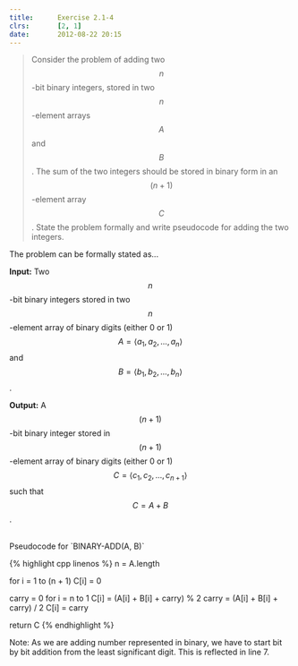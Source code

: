 ```yaml
---
title:      Exercise 2.1-4
clrs:       [2, 1]
date:       2012-08-22 20:15
---
```


>Consider the problem of adding two $$n$$-bit binary integers, stored in two $$n$$-element arrays $$A$$ and $$B$$. The sum of the two integers should be stored in binary form in an $$(n + 1)$$-element array $$C$$. State the problem formally and write pseudocode for adding the two integers.

The problem can be formally stated as...

**Input:** Two $$n$$-bit binary integers stored in two $$n$$-element array of binary digits (either 0 or 1) $$A = \langle a_1, a_2, . . . , a_n \rangle$$ and $$B = \langle b_1, b_2, . . . , b_n \rangle$$.

**Output:** A $$(n + 1)$$-bit binary integer stored in $$(n + 1)$$-element array of binary digits (either 0 or 1) $$C = \langle c_1, c_2, . . . , c_{n+1} \rangle$$ such that $$C = A + B$$.

<br/>
Pseudocode for `BINARY-ADD(A, B)`

{% highlight cpp linenos %}
n = A.length

for i = 1 to (n + 1)
    C[i] = 0

carry = 0
for i = n to 1
    C[i] = (A[i] + B[i] + carry) % 2
    carry = (A[i] + B[i] + carry) / 2
C[i] = carry

return C
{% endhighlight %}

Note: As we are adding number represented in binary, we have to start bit by bit addition from the least significant digit. This is reflected in line 7.
